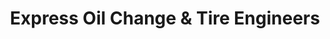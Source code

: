 ---
title: "Express Oil Change & Tire Engineers"
url: /mobile/express-oil-change-und-tire-engineers-schillinger-road-south/
shop: Reifen
---